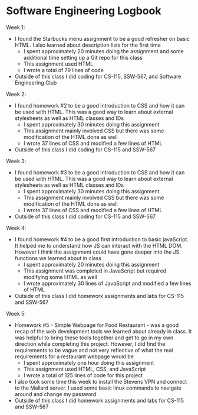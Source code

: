# Software Engineering Logbook

<!-- Do a weekly log of your experience.  It should include:

reflections on assignments and your own productivity
Homework stats:
time spent on each assignment
language used
lines of code produced
Describe any coding outside of class -->

Week 1:
- I found the Starbucks menu assignment to be a good refresher on basic HTML. I also learned about description lists for the first time
    - I spent approximately 20 minutes doing the assignment and some additional time setting up a Git repo for this class
    - This assignment used HTML
    - I wrote a total of 79 lines of code
- Outside of this class I did coding for CS-115, SSW-567, and Software Engineering Club

Week 2:
- I found homework #2 to be a good introduction to CSS and how it can be used with HTML. This was a good way to learn about external stylesheets as well as HTML classes and IDs
    - I spent approximately 30 minutes doing this assignment
    - This assignment mainly involved CSS but there was some modification of the HTML done as well
    - I wrote 37 lines of CSS and modified a few lines of HTML
- Outside of this class I did coding for CS-115 and SSW-567

Week 3:
- I found homework #3 to be a good introduction to CSS and how it can be used with HTML. This was a good way to learn about external stylesheets as well as HTML classes and IDs
    - I spent approximately 30 minutes doing this assignment
    - This assignment mainly involved CSS but there was some modification of the HTML done as well
    - I wrote 37 lines of CSS and modified a few lines of HTML
- Outside of this class I did coding for CS-115 and SSW-567

Week 4:
- I found homework #4 to be a good first introduction to basic javaScript. It helped me to understand how JS can interact with the HTML DOM. However I think the assignment could have gone deeper into the JS functions we learned about in class
    - I spent approximately 20 minutes doing this assignment
    - This assignment was completed in JavaScript but required modifying some HTML as well
    - I wrote approximately 30 lines of JavaScript and modified a few lines of HTML
- Outside of this class I did homework assignments and labs for CS-115 and SSW-567

Week 5:
- Homework #5 - Simple Webpage for Food Restaurant - was a good recap of the web development tools we learned about already in class. It was helpful to bring these tools together and get to go in my own direction while completing this project. However, I did find the requirements to be vague and not very reflective of what the real requirements for a restaurant webpage would be
    - I spent approximately one hour doing this assignment
    - This assignment used HTML, CSS, and JavaScript
    - I wrote a total of 125 lines of code for this project
- I also took some time this week to install the Stevens VPN and connect to the Mallard server. I used some basic linux commands to navigate around and change my password
- Outside of this class I did homework assignments and labs for CS-115 and SSW-567

